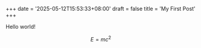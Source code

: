 +++
date = '2025-05-12T15:53:33+08:00'
draft = false
title = 'My First Post'
+++

Hello world!

$$E = mc^2$$
